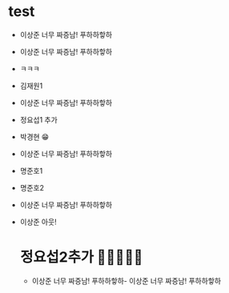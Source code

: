 # test
- 이상준 너무 짜증남! 푸하하핳하

- 이상준 너무 짜증남! 푸하하핳하

- ㅋㅋㅋ
- 김재원1
- 이상준 너무 짜증남! 푸하하핳하
- 정요섭1 추가

- 박경현 😁

- 이상준 너무 짜증남! 푸하하핳하

- 명준호1
- 명준호2
- 이상준 너무 짜증남! 푸하하핳하
- 이상준 아웃!
  # 정요섭2추가 🍠🥩🧀🧇🥞

  - 이상준 너무 짜증남! 푸하하핳하- 이상준 너무 짜증남! 푸하하핳하
